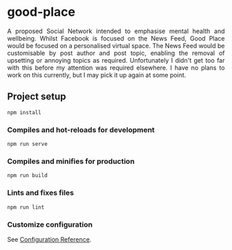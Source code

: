 # good-place
<p align="justify">
A proposed Social Network intended to emphasise mental health and wellbeing. Whilst Facebook is focused on the News Feed, Good Place would be focused on a personalised virtual space. The News Feed would be customisable by post author and post topic, enabling the removal of upsetting or annoying topics as required. Unfortunately I didn't get too far with this before my attention was required elsewhere. I have no plans to work on this currently, but I may pick it up again at some point.</p>

## Project setup
```
npm install
```

### Compiles and hot-reloads for development
```
npm run serve
```

### Compiles and minifies for production
```
npm run build
```

### Lints and fixes files
```
npm run lint
```

### Customize configuration
See [Configuration Reference](https://cli.vuejs.org/config/).
